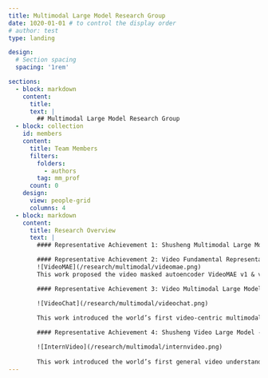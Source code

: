 ```yaml
---
title: Multimodal Large Model Research Group
date: 1020-01-01 # to control the display order
# author: test
type: landing

design:
  # Section spacing
  spacing: '1rem'

sections:
  - block: markdown
    content:
      title: 
      text: |
        ## Multimodal Large Model Research Group
  - block: collection
    id: members
    content:
      title: Team Members
      filters:
        folders:
          - authors
        tag: mm_prof
      count: 0
    design:
      view: people-grid
      columns: 4
  - block: markdown
    content:
      title: Research Overview
      text: |
        #### Representative Achievement 1: Shusheng Multimodal Large Model Series - InternVL

        #### Representative Achievement 2: Video Fundamental Representation Model - VideoMAE Series
        ![VideoMAE](/research/multimodal/videomae.png)
        This work proposed the video masked autoencoder VideoMAE v1 & v2, successfully training the first video Transformer model with one billion parameters and breaking through the performance bottleneck of video self-supervised representation learning. The VideoMAE series has been cited over 1500 times and has become the benchmark method in the field of video self-supervised learning. It has been further developed and extended by Oxford University, Microsoft, Google, and Meta, and became the first video Transformer model included in the open-source community Hugging Face, with over 3.2 million downloads worldwide, ranking first on the Hugging Face video recognition model leaderboard.

        #### Representative Achievement 3: Video Multimodal Large Model - VideoChat Series

        ![VideoChat](/research/multimodal/videochat.png)
        
        This work introduced the world’s first video-centric multimodal dialogue large model, VideoChat, which has established a general video understanding capability driven by interactive dialogue, achieving leading performance on multiple multimodal video understanding datasets. The underlying video technology has been applied in the development of the Kuaishou Keling large model, earning over 3000 stars on GitHub and significant academic impact. Recently, the VideoChat-Online and VideoChat-Flash versions have been launched, further enhancing VideoChat’s overall performance in terms of interactive modalities and efficient long-term modeling.

        #### Representative Achievement 4: Shusheng Video Large Model - InternVideo Series

        ![InternVideo](/research/multimodal/internvideo.png)
        
        This work introduced the world’s first general video understanding large model, InternVideo. In 2022, the video basic representation model version, InternVideo 1.0, was released, achieving world-leading performance in key tasks such as video basic perception, video spatiotemporal parsing, and video action recognition. In 2024, the video multimodal understanding model version, InternVideo 2.0, was released, achieving leading performance on over 60 video understanding tasks, including recognition retrieval, open-domain Q&A, high-level reasoning, and more. In 2025, the deep spatiotemporal understanding version, InternVideo 2.5, was released, significantly enhancing both the span and granularity of video understanding, with its "memory" capacity increased sixfold compared to the previous generation.
---
```

